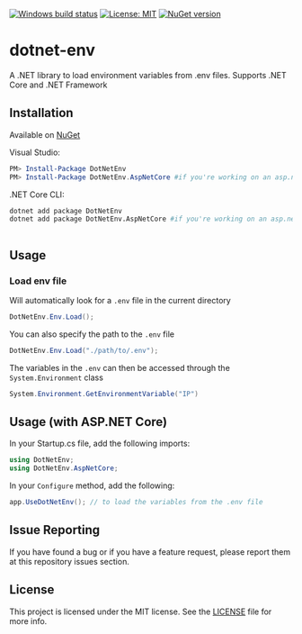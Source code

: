 [![Windows build status](https://ci.appveyor.com/api/projects/status/github/tonerdo/dotnet-env?branch=master&svg=true)](https://ci.appveyor.com/project/tonerdo/dotnet-env)
[![License: MIT](https://img.shields.io/badge/License-MIT-yellow.svg)](LICENSE)
[![NuGet version](https://badge.fury.io/nu/DotNetEnv.svg)](https://www.nuget.org/packages/DotNetEnv)
# dotnet-env

A .NET library to load environment variables from .env files. Supports .NET Core and .NET Framework

## Installation

Available on [NuGet](https://www.nuget.org/packages/DotNetEnv/)

Visual Studio:

```powershell
PM> Install-Package DotNetEnv
PM> Install-Package DotNetEnv.AspNetCore #if you're working on an asp.net core project
```

.NET Core CLI:

```bash
dotnet add package DotNetEnv
dotnet add package DotNetEnv.AspNetCore #if you're working on an asp.net core project
```

```bash
```

## Usage

### Load env file

Will automatically look for a `.env` file in the current directory
```csharp
DotNetEnv.Env.Load();
```

You can also specify the path to the `.env` file
```csharp
DotNetEnv.Env.Load("./path/to/.env");
```

The variables in the `.env` can then be accessed through the `System.Environment` class
```csharp
System.Environment.GetEnvironmentVariable("IP")
```

## Usage (with ASP.NET Core)

In your Startup.cs file, add the following imports:

```cs
using DotNetEnv;
using DotNetEnv.AspNetCore;
```

In your `Configure` method, add the following:

```cs
app.UseDotNetEnv(); // to load the variables from the .env file
```

## Issue Reporting

If you have found a bug or if you have a feature request, please report them at this repository issues section.

## License

This project is licensed under the MIT license. See the [LICENSE](LICENSE) file for more info.
